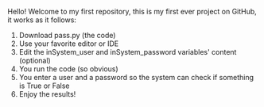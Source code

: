 Hello! Welcome to my first repository, this is my first ever project on GitHub, it works as it follows:
1. Download pass.py (the code)
2. Use your favorite editor or IDE
3. Edit the inSystem_user and inSystem_password variables' content (optional)
4. You run the code (so obvious)
5. You enter a user and a password so the system can check if something is True or False
6. Enjoy the results!
